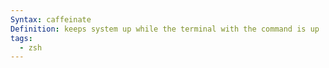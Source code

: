 ```yaml
---
Syntax: caffeinate
Definition: keeps system up while the terminal with the command is up
tags:
  - zsh
---
```

